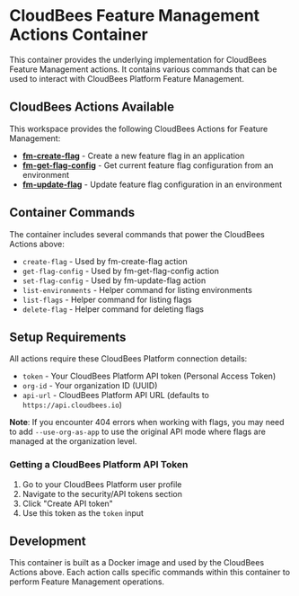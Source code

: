 # CloudBees Feature Management Actions Container

This container provides the underlying implementation for CloudBees Feature Management actions. It contains various commands that can be used to interact with CloudBees Platform Feature Management.

## CloudBees Actions Available

This workspace provides the following CloudBees Actions for Feature Management:

- **[fm-create-flag](https://github.com/cloudbees-days/fm-create-flag)** - Create a new feature flag in an application
- **[fm-get-flag-config](https://github.com/cloudbees-days/fm-get-flag-config)** - Get current feature flag configuration from an environment  
- **[fm-update-flag](https://github.com/cloudbees-days/fm-update-flag)** - Update feature flag configuration in an environment

## Container Commands

The container includes several commands that power the CloudBees Actions above:

- `create-flag` - Used by fm-create-flag action
- `get-flag-config` - Used by fm-get-flag-config action  
- `set-flag-config` - Used by fm-update-flag action
- `list-environments` - Helper command for listing environments
- `list-flags` - Helper command for listing flags
- `delete-flag` - Helper command for deleting flags

## Setup Requirements

All actions require these CloudBees Platform connection details:

- `token` - Your CloudBees Platform API token (Personal Access Token)
- `org-id` - Your organization ID (UUID)  
- `api-url` - CloudBees Platform API URL (defaults to `https://api.cloudbees.io`)

**Note**: If you encounter 404 errors when working with flags, you may need to add `--use-org-as-app` to use the original API mode where flags are managed at the organization level.

### Getting a CloudBees Platform API Token

1. Go to your CloudBees Platform user profile
2. Navigate to the security/API tokens section
3. Click "Create API token" 
4. Use this token as the `token` input

## Development

This container is built as a Docker image and used by the CloudBees Actions above. Each action calls specific commands within this container to perform Feature Management operations.
